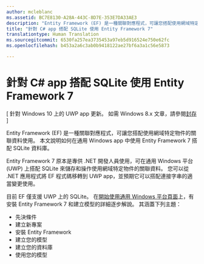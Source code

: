 ```yaml
---
author: mcleblanc
ms.assetid: BC7E8130-A28A-443C-8D7E-353E7DA33AE3
description: "Entity Framework (EF) 是一種關聯對應程式，可讓您搭配使用網域特定物件的關聯資料使用。"
title: "針對 C# app 搭配 SQLite 使用 Entity Framework 7"
translationtype: Human Translation
ms.sourcegitcommit: 6530fa257ea3735453a97eb5d916524e750e62fc
ms.openlocfilehash: b453a2a6c3ab0b9418122ae27bf6a3a1c56e5873

---
```


# 針對 C# app 搭配 SQLite 使用 Entity Framework 7

\[ 針對 Windows 10 上的 UWP app 更新。 如需 Windows 8.x 文章，請參閱[封存](http://go.microsoft.com/fwlink/p/?linkid=619132) \]

Entity Framework (EF) 是一種關聯對應程式，可讓您搭配使用網域特定物件的關聯資料使用。 本文說明如何在通用 Windows app 中使用 Entity Framework 7 搭配 SQLite 資料庫。

Entity Framework 7 原本是專供 .NET 開發人員使用，可在通用 Windows 平台 (UWP) 上搭配 SQLite 來儲存和操作使用網域特定物件的關聯資料。 您可以從 .NET 應用程式將 EF 程式碼移轉到 UWP app，並預期它可以搭配連接字串的適當變更使用。

目前 EF 僅支援 UWP 上的 SQLite。 在[開始使用通用 Windows 平台頁面](http://go.microsoft.com/fwlink/p/?LinkId=735013)上，有安裝 Entity Framework 7 和建立模型的詳細逐步解說。 其涵蓋下列主題：

-   先決條件
-   建立新專案
-   安裝 Entity Framework
-   建立您的模型
-   建立您的資料庫
-   使用您的模型




<!--HONumber=Aug16_HO3-->



